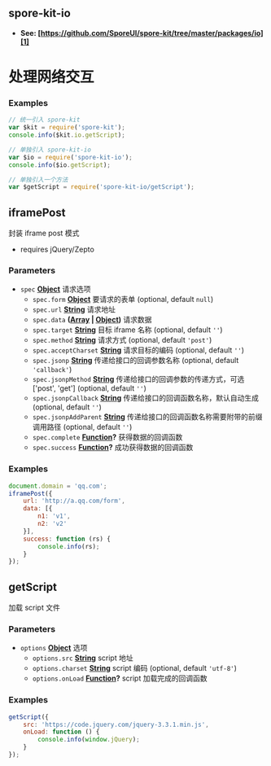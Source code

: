 <!-- Generated by documentation.js. Update this documentation by updating the source code. -->

## spore-kit-io

-   **See: [https://github.com/SporeUI/spore-kit/tree/master/packages/io][1]**

# 处理网络交互

### Examples

```javascript
// 统一引入 spore-kit
var $kit = require('spore-kit');
console.info($kit.io.getScript);

// 单独引入 spore-kit-io
var $io = require('spore-kit-io');
console.info($io.getScript);

// 单独引入一个方法
var $getScript = require('spore-kit-io/getScript');
```

## iframePost

封装 iframe post 模式

-   requires jQuery/Zepto

### Parameters

-   `spec` **[Object][2]** 请求选项
    -   `spec.form` **[Object][2]** 要请求的表单 (optional, default `null`)
    -   `spec.url` **[String][3]** 请求地址
    -   `spec.data` **([Array][4] \| [Object][2])** 请求数据
    -   `spec.target` **[String][3]** 目标 iframe 名称 (optional, default `''`)
    -   `spec.method` **[String][3]** 请求方式 (optional, default `'post'`)
    -   `spec.acceptCharset` **[String][3]** 请求目标的编码 (optional, default `''`)
    -   `spec.jsonp` **[String][3]** 传递给接口的回调参数名称 (optional, default `'callback'`)
    -   `spec.jsonpMethod` **[String][3]** 传递给接口的回调参数的传递方式，可选['post', 'get'] (optional, default `''`)
    -   `spec.jsonpCallback` **[String][3]** 传递给接口的回调函数名称，默认自动生成 (optional, default `''`)
    -   `spec.jsonpAddParent` **[String][3]** 传递给接口的回调函数名称需要附带的前缀调用路径 (optional, default `''`)
    -   `spec.complete` **[Function][5]?** 获得数据的回调函数
    -   `spec.success` **[Function][5]?** 成功获得数据的回调函数

### Examples

```javascript
document.domain = 'qq.com';
iframePost({
	url: 'http://a.qq.com/form',
	data: [{
		n1: 'v1',
		n2: 'v2'
	}],
	success: function (rs) {
		console.info(rs);
	}
});
```

## getScript

加载 script 文件

### Parameters

-   `options` **[Object][2]** 选项
    -   `options.src` **[String][3]** script 地址
    -   `options.charset` **[String][3]** script 编码 (optional, default `'utf-8'`)
    -   `options.onLoad` **[Function][5]?** script 加载完成的回调函数

### Examples

```javascript
getScript({
	src: 'https://code.jquery.com/jquery-3.3.1.min.js',
	onLoad: function () {
		console.info(window.jQuery);
	}
});
```

[1]: https://github.com/SporeUI/spore-kit/tree/master/packages/io

[2]: https://developer.mozilla.org/docs/Web/JavaScript/Reference/Global_Objects/Object

[3]: https://developer.mozilla.org/docs/Web/JavaScript/Reference/Global_Objects/String

[4]: https://developer.mozilla.org/docs/Web/JavaScript/Reference/Global_Objects/Array

[5]: https://developer.mozilla.org/docs/Web/JavaScript/Reference/Statements/function
